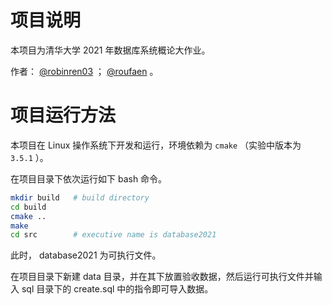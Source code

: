 # 项目说明

本项目为清华大学 2021 年数据库系统概论大作业。

作者： [@robinren03](https://github.com/robinren03) ； [@roufaen](https://github.com/roufaen) 。

# 项目运行方法

本项目在 Linux 操作系统下开发和运行，环境依赖为 `cmake` （实验中版本为 `3.5.1` ）。

在项目目录下依次运行如下 bash 命令。

```sh
mkdir build   # build directory
cd build
cmake ..
make
cd src        # executive name is database2021
```

此时， database2021 为可执行文件。

在项目目录下新建 data 目录，并在其下放置验收数据，然后运行可执行文件并输入 sql 目录下的 create.sql 中的指令即可导入数据。
